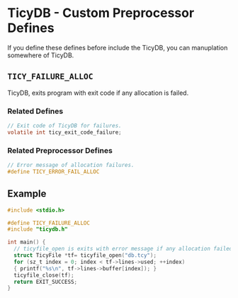 # TicyDB - Custom Preprocessor Defines

If you define these defines before include the TicyDB, you can manuplation somewhere of TicyDB.

## ``TICY_FAILURE_ALLOC``
TicyDB, exits program with exit code if any allocation is failed.

### Related Defines
```c
// Exit code of TicyDB for failures.
volatile int ticy_exit_code_failure;
```

### Related Preprocessor Defines
```c
// Error message of allocation failures.
#define TICY_ERROR_FAIL_ALLOC
```


## Example
```c
#include <stdio.h>

#define TICY_FAILURE_ALLOC
#include "ticydb.h"

int main() {
  // ticyfile_open is exits with error message if any allocation failed
  struct TicyFile *tf= ticyfile_open("db.tcy");
  for (sz_t index = 0; index < tf->lines->used; ++index)
  { printf("%s\n", tf->lines->buffer[index]); }
  ticyfile_close(tf);
  return EXIT_SUCCESS;
}
```
